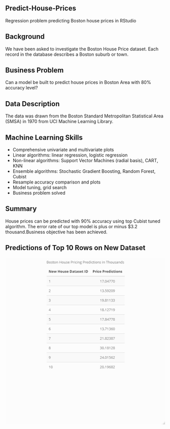 ## Predict-House-Prices
Regression problem predicting Boston house prices in RStudio

## Background
We have been asked to investigate the Boston House Price dataset. Each record in the database describes a Boston suburb or town. 

## Business Problem
Can a model be built to predict house prices in Boston Area with 80% accuracy level?

## Data Description
The data was drawn from the Boston Standard Metropolitan Statistical Area (SMSA) in 1970 from UCI Machine Learning Library.

## Machine Learning Skills
* Comprehensive univariate and multivariate plots
* Linear algorithms: linear regression, logistic regression
* Non-linear algorithms: Support Vector Machines (radial basis), CART, KNN
* Ensemble algorithms: Stochastic Gradient Boosting, Random Forest, Cubist
* Resample accuracy comparison and plots
* Model tuning, grid search
* Business problem solved

## Summary
House prices can be predicted with 90% accuracy using top Cubist tuned algorithm. The error rate of our top model is plus or minus $3.2 thousand.Business objective has been achieved.

## Predictions of Top 10 Rows on New Dataset
![Visual 1](https://github.com/jlbrosnahan/Predict-House-Prices/blob/master/Preds_Top10_Rows.jpeg)
